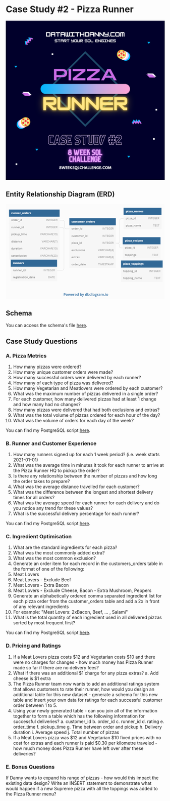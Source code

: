 
# Case Study #2 - Pizza Runner 

![Pizza Runner](images/Week02.png)


## Entity Relationship Diagram (ERD)

![Week 02 ERD](images/Week02_ERD.png)


## Schema
You can access the schema's file [here](schema).


## Case Study Questions

### A. Pizza Metrics
1. How many pizzas were ordered?
2. How many unique customer orders were made?
3. How many successful orders were delivered by each runner?
4. How many of each type of pizza was delivered?
5. How many Vegetarian and Meatlovers were ordered by each customer?
6. What was the maximum number of pizzas delivered in a single order?
7. For each customer, how many delivered pizzas had at least 1 change and how many had no changes?
8. How many pizzas were delivered that had both exclusions and extras?
9. What was the total volume of pizzas ordered for each hour of the day?
10. What was the volume of orders for each day of the week?

You can find my PostgreSQL script [here](Aweek02).


### B. Runner and Customer Experience
1. How many runners signed up for each 1 week period? (i.e. week starts 2021-01-01)
2. What was the average time in minutes it took for each runner to arrive at the Pizza Runner HQ to pickup the order?
3. Is there any relationship between the number of pizzas and how long the order takes to prepare?
4. What was the average distance travelled for each customer?
5. What was the difference between the longest and shortest delivery times for all orders?
6. What was the average speed for each runner for each delivery and do you notice any trend for these values?
7. What is the successful delivery percentage for each runner?

You can find my PostgreSQL script [here](Bweek02).


### C. Ingredient Optimisation
1.	What are the standard ingredients for each pizza?
2.	What was the most commonly added extra?
3.	What was the most common exclusion?
4.	Generate an order item for each record in the customers_orders table in the format of one of the following:
5.	Meat Lovers
6.	Meat Lovers - Exclude Beef
7.	Meat Lovers - Extra Bacon
8.	Meat Lovers - Exclude Cheese, Bacon - Extra Mushroom, Peppers
9.	Generate an alphabetically ordered comma separated ingredient list for each pizza order from the customer_orders table and add a 2x in front of any relevant ingredients
10.	For example: "Meat Lovers: 2xBacon, Beef, ... , Salami"
11.	What is the total quantity of each ingredient used in all delivered pizzas sorted by most frequent first?

You can find my PostgreSQL script [here](Cweek02).

### D. Pricing and Ratings
1.	If a Meat Lovers pizza costs $12 and Vegetarian costs $10 and there were no charges for changes - how much money has Pizza Runner made so far if there are no delivery fees?
2.	What if there was an additional $1 charge for any pizza extras?
a.	Add cheese is $1 extra
3.	The Pizza Runner team now wants to add an additional ratings system that allows customers to rate their runner, how would you design an additional table for this new dataset - generate a schema for this new table and insert your own data for ratings for each successful customer order between 1 to 5.
4.	Using your newly generated table - can you join all of the information together to form a table which has the following information for successful deliveries?
a.	customer_id
b.	order_id
c.	runner_id
d.	rating
e.	order_time
f.	pickup_time
g.	Time between order and pickup
h.	Delivery duration
i.	Average speed
j.	Total number of pizzas
5.	If a Meat Lovers pizza was $12 and Vegetarian $10 fixed prices with no cost for extras and each runner is paid $0.30 per kilometre traveled - how much money does Pizza Runner have left over after these deliveries?


### E. Bonus Questions
If Danny wants to expand his range of pizzas - how would this impact the existing data design? Write an INSERT statement to demonstrate what would happen if a new Supreme pizza with all the toppings was added to the Pizza Runner menu?
